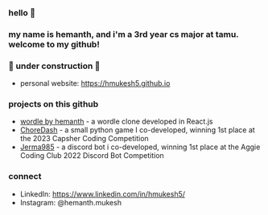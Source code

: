 ### hello 👋
### my name is hemanth, and i'm a 3rd year cs major at tamu. welcome to my github!


### 🚧 under construction 🚧
- personal website: https://hmukesh5.github.io

### projects on this github
- <a href="http://github.com/hmukesh5/wordle-clone" target="_blank">wordle by hemanth</a> - a wordle clone developed in React.js
- [ChoreDash](https://github.com/prknezek/ChoreDash) - a small python game I co-developed, winning 1st place at the 2023 Capsher Coding Competition
- [Jerma985](https://github.com/prknezek/Jerma985Bot) - a discord bot i co-developed, winning 1st place at the Aggie Coding Club 2022 Discord Bot Competition

### connect  
- LinkedIn: https://www.linkedin.com/in/hmukesh5/
- Instagram: @hemanth.mukesh
